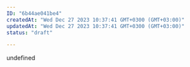 ```yaml
---
ID: "6b44ae041be4"
createdAt: "Wed Dec 27 2023 10:37:41 GMT+0300 (GMT+03:00)"
updatedAt: "Wed Dec 27 2023 10:37:41 GMT+0300 (GMT+03:00)"
status: "draft"

---
```

undefined